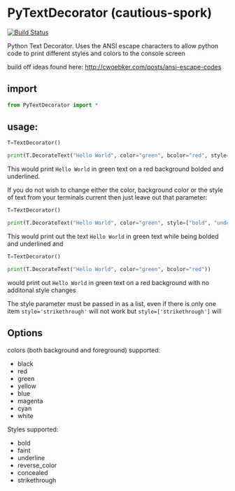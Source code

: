 # PyTextDecorator (cautious-spork)

[![Build Status](https://travis-ci.org/rhuard/PyTextDecorator.svg?branch=master)](https://travis-ci.org/rhuard/PyTextDecorator)

Python Text Decorator. Uses the ANSI escape characters to allow python code to
print different styles and colors to the console screen

build off ideas found here: http://cwoebker.com/posts/ansi-escape-codes

## import
```python
from PyTextDecorator import *
```

## usage:
```python
T=TextDecorator()

print(T.DecorateText("Hello World", color="green", bcolor="red", style=["bold", "underline"]))
```

This would print `Hello World` in green text on a red background bolded and underlined.

If you do not wish to change either the color, background color or the style of text
from your terminals current then just leave out that parameter:
```python
T=TextDecorator()

print(T.DecorateText("Hello World", color="green", style=["bold", "underline"]))
```
This would print out the text `Hello World` in green text while being bolded and underlined and

```python
T=TextDecorator()

print(T.DecorateText("Hello World", color="green", bcolor="red"))
```

would print out `Hello World` in green text on a red background with no additonal style changes

The style parameter must be passed in as a list, even if there is only one item
`style='strikethrough'` will not work but `style=['strikethrough']` will

## Options
colors (both background and foreground) supported:
* black
* red
* green
* yellow
* blue
* magenta
* cyan
* white

Styles supported:
* bold
* faint
* underline
* reverse_color
* concealed
* strikethrough

